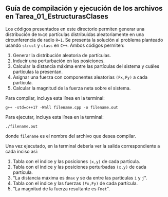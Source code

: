 ## Guía de compilación y ejecución de los archivos en Tarea_01_EstructurasClases

Los códigos presentados en este directorio permiten generar una distribución de `N=10` partículas distribuidas aleatoriamente en una circunferencia de radio `R=1`. Se presenta la solución al problema planteado usando `struct` y `class` en `C++`. Ambos códigos permiten:
1. Generar la distribución aleatoria de partículas.
2. Inducir una perturbación en las posiciones.
3. Calcular la distancia máxima entre las partículas del sistema y cuáles partículas la presentan.
4. Asignar una fuerza con componentes aleatorias `(Fx,Fy)` a cada partícula.
5. Calcular la magnitud de la fuerza neta sobre el sistema.

Para compilar, incluya esta línea en la terminal:
```
g++ -std=c++17 -Wall filename.cpp -o filename.out
```
Para ejecutar, incluya esta línea en la terminal:
```
./filename.out
```
donde `filename` es el nombre del archivo que desea compilar.

Una vez ejecutado, en la terminal debería ver la salida correspondiente a cada inciso así:
1. Tabla con el índice y las posiciones `(x,y)` de cada partícula.
2. Tabla con el índice y las posiciones perturbadas `(x,y)` de cada partícula.
3. "La distancia máxima es `dmax` y se da entre las partículas `i` y `j`".
4. Tabla con el índice y las fuerzas `(Fx,Fy)` de cada partícula.
5. "La magnitud de la fuerza resultante es `Fnet`".
